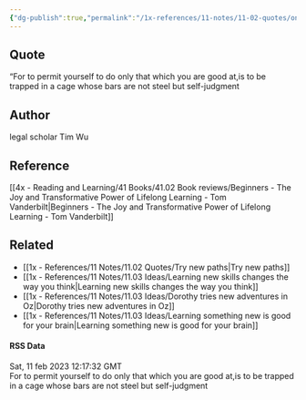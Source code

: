 ```yaml
---
{"dg-publish":true,"permalink":"/1x-references/11-notes/11-02-quotes/only-doing-what-you-are-good-at-is-a-trap-tim-wu/","title":"Only doing what you are good at is a trap - Tim Wu","created":"2023-02-11T08:56:05.000+03:00","updated":"2024-02-14T20:18:40.056+03:00"}
---
```



## Quote
“For to permit yourself to do only that which you are good at,is to be trapped in a cage whose bars are not steel but self-judgment

## Author
legal scholar Tim Wu

## Reference
[[4x - Reading and Learning/41 Books/41.02 Book reviews/Beginners - The Joy and Transformative Power of Lifelong Learning - Tom Vanderbilt\|Beginners - The Joy and Transformative Power of Lifelong Learning - Tom Vanderbilt]]

## Related
- [[1x - References/11 Notes/11.02 Quotes/Try new paths\|Try new paths]]
- [[1x - References/11 Notes/11.03 Ideas/Learning new skills changes the way you think\|Learning new skills changes the way you think]]
- [[1x - References/11 Notes/11.03 Ideas/Dorothy tries new adventures in Oz\|Dorothy tries new adventures in Oz]]
- [[1x - References/11 Notes/11.03 Ideas/Learning something new is good for your brain\|Learning something new is good for your brain]]

#### RSS Data
<div class='date'>Sat, 11 feb 2023 12:17:32 GMT</div>
<div class='description'>For to permit yourself to do only that which you are good at,is to be trapped in a cage whose bars are not steel but self-judgment </div>
